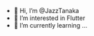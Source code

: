 - 👋 Hi, I’m @JazzTanaka
- 👀 I’m interested in Flutter
- 🌱 I’m currently learning ...
<!---
JazzTanaka/JazzTanaka is a ✨ special ✨ repository because its `README.md` (this file) appears on your GitHub profile.
You can click the Preview link to take a look at your changes.
--->
